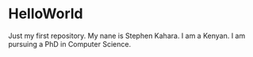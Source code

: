 # HelloWorld
Just my first repository.
My nane is Stephen Kahara.
I am a Kenyan.
I am pursuing a PhD in Computer Science.
